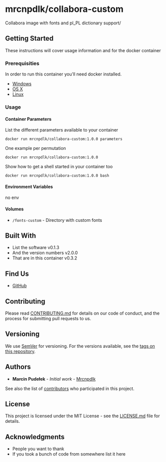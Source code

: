 # mrcnpdlk/collabora-custom

Collabora image with fonts and pl_PL dictionary support/

## Getting Started

These instructions will cover usage information and for the docker container 

### Prerequisities


In order to run this container you'll need docker installed.

* [Windows](https://docs.docker.com/windows/started)
* [OS X](https://docs.docker.com/mac/started/)
* [Linux](https://docs.docker.com/linux/started/)

### Usage

#### Container Parameters

List the different parameters available to your container

```shell
docker run mrcnpdlk/collabora-custom:1.0.0 parameters
```

One example per permutation 

```shell
docker run mrcnpdlk/collabora-custom:1.0.0
```

Show how to get a shell started in your container too

```shell
docker run mrcnpdlk/collabora-custom:1.0.0 bash
```

#### Environment Variables

no env

#### Volumes

* `/fonts-custom` - Directory with custom fonts


## Built With

* List the software v0.1.3
* And the version numbers v2.0.0
* That are in this container v0.3.2

## Find Us

* [GitHub](hhttps://github.com/mrcnpdlk/collabora-custom)

## Contributing

Please read [CONTRIBUTING.md](CONTRIBUTING.md) for details on our code of conduct, and the process for submitting pull requests to us.

## Versioning

We use [SemVer](http://semver.org/) for versioning. For the versions available, see the 
[tags on this repository](https://github.com/mrcnpdlk/collabora-custom/releases). 

## Authors

* **Marcin Pudełek** - *Initial work* - [Mrcnpdlk](https://github.com/mrcnpdlk)

See also the list of [contributors](https://github.com/mrcnpdlk/collabora-custom/graphs/contributors) who 
participated in this project.

## License

This project is licensed under the MIT License - see the [LICENSE.md](LICENSE.md) file for details.

## Acknowledgments

* People you want to thank
* If you took a bunch of code from somewhere list it here
